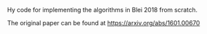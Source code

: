 Hy code for implementing the algorithms in Blei 2018 from scratch.

The original paper can be found at https://arxiv.org/abs/1601.00670
